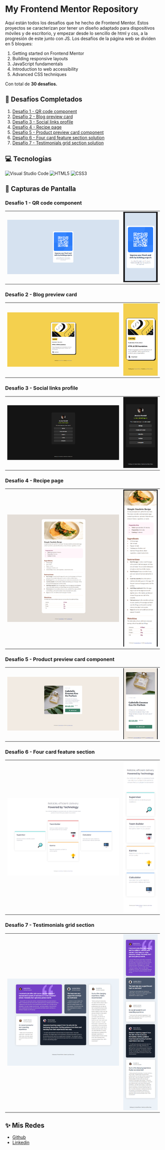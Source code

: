 # My Frontend Mentor Repository

Aquí están todos los desafíos que he hecho de Frontend Mentor. Estos proyectos se caracterizan por tener un diseño adaptado para dispositivos móviles y de escritorio, y empezar desde lo sencillo de html y css, a la progresión de este junto con JS.
Los desafíos de la página web se dividen en 5 bloques:
<ol>
<li>Getting started on Frontend Mentor</li>
<li>Building responsive layouts</li>
<li>JavaScript fundamentals</li>
<li>Introduction to web accessibility</li>
<li>Advanced CSS techniques</li>
</ol>
Con total de <b>30 desafíos.</b> 

## 📂 Desafíos Completados

1. [Desafío 1 - QR code component](https://github.com/Lara-art/QR-code-component)
2. [Desafío 2 - Blog preview card](https://github.com/Lara-art/Blog-preview-card)
3. [Desafío 3 - Social links profile](https://github.com/Lara-art/Social-links-profile)
4. [Desafío 4 - Recipe page](https://github.com/Lara-art/Recipe-page)
5. [Desafío 5 - Product preview card component](https://github.com/Lara-art/Product-preview-card-component/)
6. [Desafío 6 - Four card feature section solution](https://github.com/Lara-art/Four-Card-Feature-Section)
7. [Desafío 7 - Testimonials grid section solution](https://github.com/Lara-art/Testimonials-grid-section)

## 💻 Tecnologías

![Visual Studio Code](https://img.shields.io/badge/Visual%20Studio%20Code-0078d7.svg?style=for-the-badge&logo=visual-studio-code&logoColor=white)
![HTML5](https://img.shields.io/badge/html5-%23E34F26.svg?style=for-the-badge&logo=html5&logoColor=white) 
![CSS3](https://img.shields.io/badge/css3-%231572B6.svg?style=for-the-badge&logo=css3&logoColor=white)

## 📸 Capturas de Pantalla

### Desafío 1 - QR code component

<table>
  <tr>
    <td style="width: 75%;"><img src="https://github.com/Lara-art/QR-code-component/blob/main/QR-Screenshoot/Desktop.PNG" alt="Vista de Escritorio" style="width: 100%;"/></td>
    <td style="width: 25%;"><img src="https://github.com/Lara-art/QR-code-component/blob/main/QR-Screenshoot/mobile.PNG"  alt="Vista Móvil" style="width: 100%;"/></td>
  </tr>
</table>

### Desafío 2 - Blog preview card

<table>
  <tr>
    <td style="width: 75%;"><img src="https://github.com/Lara-art/Blog-preview-card/blob/main/screenshot/Desktop.PNG" alt="Vista de Escritorio" style="width: 100%;"/></td>
    <td style="width: 25%;"><img src="https://github.com/Lara-art/Blog-preview-card/blob/main/screenshot/Mobile.PNG"  alt="Vista Móvil" style="width: 100%;"/></td>
  </tr>
</table>

### Desafío 3 - Social links profile
<table>
  <tr>
    <td style="width: 75%;"><img src="https://github.com/Lara-art/Social-links-profile/blob/main/screenshot/Desktop.PNG" alt="Vista de Escritorio" style="width: 100%;"/></td>
    <td style="width: 25%;"><img src="https://github.com/Lara-art/Social-links-profile/blob/main/screenshot/Mobile.PNG"  alt="Vista Móvil" style="width: 100%;"/></td>
  </tr>
</table>

### Desafío 4 - Recipe page
<table>
  <tr>
    <td style="width: 75%;"><img src="https://github.com/Lara-art/Recipe-page/blob/main/screenshots/Desktop.PNG" alt="Vista de Escritorio" style="width: 100%;"/></td>
    <td style="width: 25%;"><img src="https://github.com/Lara-art/Recipe-page/blob/main/screenshots/mobile.PNG"  alt="Vista Móvil" style="width: 100%;"/></td>
  </tr>
</table>

### Desafío 5 - Product preview card component
<table>
  <tr>
    <td style="width: 75%;"><img src="https://github.com/Lara-art/Product-preview-card-component/blob/main/screenshot/Desktop.PNG" alt="Vista de Escritorio" style="width: 100%;"/></td>
    <td style="width: 25%;"><img src="https://github.com/Lara-art/Product-preview-card-component/blob/main/screenshot/Mobile.PNG"  alt="Vista Móvil" style="width: 100%;"/></td>
  </tr>
</table>

### Desafío 6 - Four card feature section
<table>
  <tr>
    <td style="width: 75%;"><img src="https://github.com/Lara-art/Four-Card-Feature-Section/blob/main/screenshot/Desktop.PNG" alt="Vista de Escritorio" style="width: 100%;"/></td>
    <td style="width: 25%;"><img src="https://github.com/Lara-art/Four-Card-Feature-Section/blob/main/screenshot/Mobile.PNG"  alt="Vista Móvil" style="width: 100%;"/></td>
  </tr>
</table>

### Desafío 7 - Testimonials grid section
<table>
  <tr>
    <td style="width: 75%;"><img src="https://github.com/Lara-art/Testimonials-grid-section/blob/main/screenshot/Desktop.png" alt="Vista de Escritorio" style="width: 100%;"/></td>
    <td style="width: 25%;"><img src="https://github.com/Lara-art/Testimonials-grid-section/blob/main/screenshot/Mobile.png"  alt="Vista Móvil" style="width: 100%;"/></td>
  </tr>
</table>


## ✨ Mis Redes

- [Github](https://github.com/Lara-art)
- [Linkedin](https://www.linkedin.com/in/lara-mesa-cubas)

